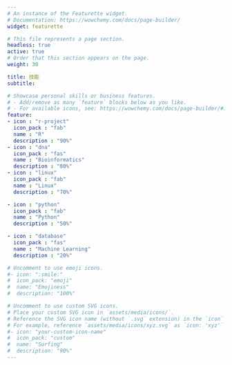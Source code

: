 ```yaml
---
# An instance of the Featurette widget.
# Documentation: https://wowchemy.com/docs/page-builder/
widget: featurette

# This file represents a page section.
headless: true
active: true
# Order that this section appears on the page.
weight: 30

title: 技能
subtitle:

# Showcase personal skills or business features.
# - Add/remove as many `feature` blocks below as you like.
# - For available icons, see: https://wowchemy.com/docs/page-builder/#icons
feature:
- icon : "r-project"
  icon_pack : "fab"
  name : "R"
  description : "90%"
- icon : "dna"
  icon_pack : "fas"
  name : "Bioinformatics"
  description : "80%"
- icon : "linux"
  icon_pack : "fab"
  name : "Linux"
  description : "70%"

- icon : "python"
  icon_pack : "fab"
  name : "Python"
  description : "50%" 

- icon : "database"
  icon_pack : "fas"
  name : "Machine Learning"
  description : "20%"

# Uncomment to use emoji icons.
#- icon: ":smile:"
#  icon_pack: "emoji"
#  name: "Emojiness"
#  description: "100%"  

# Uncomment to use custom SVG icons.
# Place your custom SVG icon in `assets/media/icons/`.
# Reference the SVG icon name (without `.svg` extension) in the `icon` field.
# For example, reference `assets/media/icons/xyz.svg` as `icon: 'xyz'`
#- icon: "your-custom-icon-name"
#  icon_pack: "custom"
#  name: "Surfing"
#  description: "90%"
---
```

